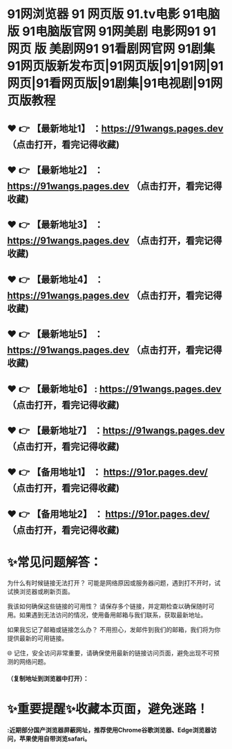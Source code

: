 # 91网浏览器 91 网页版 91.tv电影 91电脑版 91电脑版官网 91网美剧 电影网91 91 网页 版 美剧网91 91看剧网官网 91剧集 91网页版新发布页|91网页版|91|91网|91网页|91看网页版|91剧集|91电视剧|91网页版教程

 :heart: :point_right: 【最新地址1】 ：https://91wangs.pages.dev  （点击打开，看完记得收藏)
 ------
 :heart: :point_right: 【最新地址2】 ：https://91wangs.pages.dev   （点击打开，看完记得收藏)
 ------
 :heart: :point_right: 【最新地址3】 ：https://91wangs.pages.dev   （点击打开，看完记得收藏)
 ------
 :heart: :point_right: 【最新地址4】 ：https://91wangs.pages.dev   （点击打开，看完记得收藏)
 ------
 :heart: :point_right: 【最新地址5】 ：https://91wangs.pages.dev   （点击打开，看完记得收藏)
 ------
 :heart: :point_right: 【最新地址6】 : https://91wangs.pages.dev   （点击打开，看完记得收藏)
 ------
 :heart: :point_right: 【最新地址7】 ：https://91wangs.pages.dev   （点击打开，看完记得收藏)
 ------
 :heart: :point_right: 【备用地址1】 ： https://91or.pages.dev/  （点击打开，看完记得收藏)
 ------
 :heart: :point_right: 【备用地址2】 ： https://91or.pages.dev/   （点击打开，看完记得收藏)
  ------

# :sparkles:常见问题解答：

为什么有时候链接无法打开？ 可能是网络原因或服务器问题，遇到打不开时，试试换浏览器或刷新页面。

我该如何确保这些链接的可用性？ 请保存多个链接，并定期检查以确保随时可用。如果遇到无法访问的情况，使用备用邮箱与我们联系，获取最新地址。

如果我忘记了邮箱或链接怎么办？ 不用担心，发邮件到我们的邮箱，我们将为你提供最新的可用链接。

🌐 记住，安全访问非常重要，请确保使用最新的链接访问页面，避免出现不可预测的网络问题。
  
#### （复制地址到浏览器中打开）：
# :sparkles:重要提醒:sparkles:收藏本页面，避免迷路！
#### :近期部分国产浏览器屏蔽网址，推荐使用Chrome谷歌浏览器、Edge浏览器访问，苹果使用自带浏览safari。
